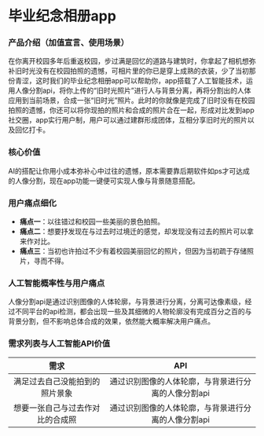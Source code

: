 # 毕业纪念相册app
### 产品介绍（加值宣言、使用场景）
在你离开校园多年后重返校园，步过满是回忆的道路与建筑时，你拿起了相机想弥补旧时光没有在校园拍照的遗憾，可相片里的你已是穿上成熟的衣装，少了当初那份青涩，这时我们的毕业纪念相册app可以帮助你，app搭载了人工智能技术，运用人像分割api，将你上传的“旧时光照片”进行人与背景分离，再将分割出的人体应用到当前场景，合成一张“旧时光”照片。此时的你就像是完成了旧时没有在校园拍照的遗憾，你还可以将你现拍的照片和合成的照片合在一起，形成对比发到app社交圈，app实行用户制，用户可以通过建群形成团体，互相分享旧时光的照片以及回忆打卡。
### 核心价值
AI的搭配让你用小成本弥补心中过往的遗憾，原本需要靠后期软件如ps才可达成的人像分割，现在app功能一键便可实现人像与背景随意搭配。
### 用户痛点细化
- **痛点一**：以往错过和校园一些美丽的景色拍照。
- **痛点二**：想要抒发现在与过去时过境迁的感觉，却发现没有过去的照片可以拿来作对比。
- **痛点三**：当初也许拍过不少有着校园美丽回忆的照片，但因为当初疏于存储照片，寻而不得。
### 人工智能概率性与用户痛点
人像分割api是通过识别图像的人体轮廓，与背景进行分离，分离可达像素级，经过不同平台的api检测，都会出现一些及其细微的人物轮廓没有完成百分之百的与背景分割，但不影响总体合成的效果，依然能大概率解决用户痛点。
### 需求列表与人工智能API价值
| 需求| API|
|:---:|:---:|
|满足过去自己没能拍到的照片景象 | 通过识别图像的人体轮廓，与背景进行分离的人像分割api|
|想要一张自己与过去作对比的合成照|通过识别图像的人体轮廓，与背景进行分离的人像分割api |